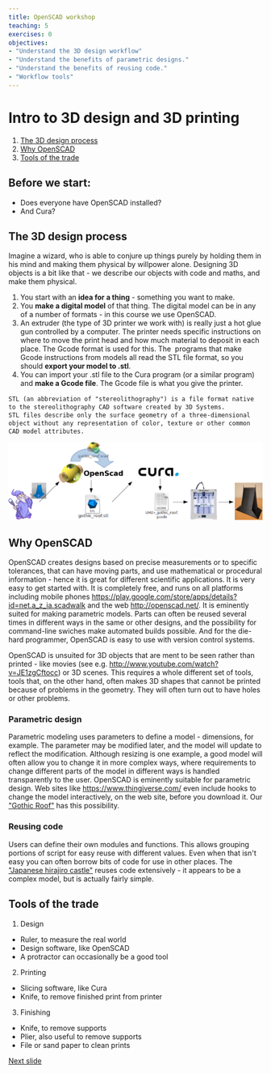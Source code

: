 ```yaml
---
title: OpenSCAD workshop
teaching: 5
exercises: 0
objectives:
- "Understand the 3D design workflow"
- "Understand the benefits of parametric designs."
- "Understand the benefits of reusing code."
- "Workflow tools"
---
```

# Intro to 3D design and 3D printing

1. [The 3D design process](#the-3d-design-process)
2. [Why OpenSCAD](#why-openscad)
3. [Tools of the trade](#tools-of-the-trade)

## Before we start:
- Does everyone have OpenSCAD installed?
- And Cura?

## The 3D design process
Imagine a wizard, who is able to conjure up things purely by holding them in his mind and making them physical by willpower alone. 
Designing 3D objects is a bit like that - we describe our objects with code and maths, and make them physical.

1. You start with an __idea for a thing__ - something you want to make.
2. You __make a digital model__ of that thing. The digital model can be in any of a number of formats - in this course we use OpenSCAD.
3. An extruder (the type of 3D printer we work with) is really just a hot glue gun controlled by a computer.
The printer needs specific instructions on where to move the print head and how much material to deposit in each place.
The Gcode format is used for this.
The  programs that make Gcode instructions from models all read the STL file format, so you should __export your model to .stl__.
4. You can import  your .stl file to the Cura program (or a similar program) and  __make a Gcode file__. The Gcode file is what you give the printer.

```
STL (an abbreviation of "stereolithography") is a file format native to the stereolithography CAD software created by 3D Systems.
STL files describe only the surface geometry of a three-dimensional object without any representation of color, texture or other common CAD model attributes.
```
![alt text](bilder/DesignProcess.png "The 3D Design chain")

## Why OpenSCAD
OpenSCAD creates designs based on precise measurements or to specific tolerances, that can have moving parts, and use mathematical or procedural information - hence it is great for different scientific applications.
It is very easy to get started with.
It is completely free, and runs on all platforms including mobile phones <https://play.google.com/store/apps/details?id=net.a_z_ia.scadwalk> and the web <http://openscad.net/>.
It is eminently suited for making parametric models. 
Parts can often be reused several times in different ways in the same or other designs, and the possibility for command-line swiches make automated builds possible.
And for the die-hard programmer, OpenSCAD is easy to use with version control systems.

OpenSCAD is unsuited for 3D objects that are ment to be seen rather than printed - like movies (see e.g. <http://www.youtube.com/watch?v=JE1zgCftocc>) or 3D scenes. 
This requires a whole different set of tools, tools that, on the other hand, often makes 3D shapes that cannot be printed because of problems in the geometry. 
They will often turn out to have holes or other problems.

### Parametric design

Parametric modeling uses parameters to define a model - dimensions, for example. 
The parameter may be modified later, and the model will update to reflect the modification. 
Although resizing is one example, a good model will often allow you to change it in more complex ways, 
where requirements to change  different parts of the model in different ways is handled transparently to the user. 
OpenSCAD is eminently suitable for parametric design. Web sites like <https://www.thingiverse.com/> even include hooks to change the model interactively, on the web site, before you download it. 
Our ["Gothic Roof"](https://www.thingiverse.com/thing:2693666) has this possibility. 

### Reusing code

Users can define their own modules and functions. 
This allows grouping portions of script for easy reuse with different values. 
Even when that isn't easy you can often borrow bits of code for use in other places. 
The ["Japanese hirajiro castle"](https://www.thingiverse.com/thing:16862) reuses code extensively - it appears to be a complex model, but is actually fairly simple. 

## Tools of the trade
1. Design
  * Ruler, to measure the real world
  * Design software, like OpenSCAD
  * A protractor can occasionally be a good tool
2. Printing
  * Slicing software, like Cura
  * Knife, to remove finished print from printer 
3. Finishing
  * Knife, to remove supports
  * Plier, also useful to remove  supports
  * File or sand paper to clean prints

[Next slide](02-3D-printing.md)
